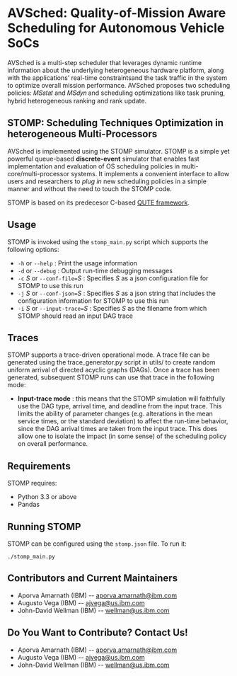 # AVSched: Quality-of-Mission Aware Scheduling for Autonomous Vehicle SoCs
AVSched is a multi-step scheduler that leverages dynamic runtime information about the underlying heterogeneous hardware platform, along with the applications’ real-time constraintsand the task traffic in the system to optimize overall mission performance. AVSched proposes two scheduling policies: 𝑀𝑆𝑠𝑡𝑎𝑡 and 𝑀𝑆𝑑𝑦𝑛 and scheduling optimizations like task pruning, hybrid heterogeneous ranking and rank update. 

## STOMP: Scheduling Techniques Optimization in heterogeneous Multi-Processors
AVSched is implemented using the STOMP simulator. STOMP is a simple yet powerful queue-based **discrete-event** simulator that enables fast implementation and evaluation of OS scheduling policies in multi-core/multi-processor systems. It implements a convenient interface to allow users and researchers to _plug in_ new scheduling policies in a simple manner and without the need to touch the STOMP code.

STOMP is based on its predecesor C-based <a href="https://ieeexplore.ieee.org/document/5749737" target="_blank">QUTE framework</a>.


## Usage

STOMP is invoked using the `stomp_main.py` script which supports the following options:

 * `-h` or `--help` : Print the usage information
 * `-d` or `--debug` : Output run-time debugging messages
 * `-c` *_S_* or `--conf-file=`*_S_* : Specifies *_S_* as a json configuration file for STOMP to use this run
 * `-j` *_S_* or `--conf-json=`*_S_* : Specifies *_S_* as a json string that includes the configuration information for STOMP to use this run
 * `-i` *_S_* or `--input-trace=`*_S_* : Specifies *_S_* as the filename from which STOMP should read an input DAG trace


## Traces

STOMP supports a trace-driven operational mode. A trace file can be generated using the trace_generator.py script in utils/ to create random uniform arrival of directed acyclic graphs  (DAGs). 
Once a trace has been generated, subsequent STOMP runs can use that trace in the following mode:

 * **Input-trace mode** : this means that the STOMP simulation will faithfully use the DAG type, arrival time, and deadline from the input trace.  This limits the ability of parameter changes (e.g. alterations in the mean service times, or the standard deviation) to affect the run-time behavior, since the DAG arrival times are taken from the input trace.  This does allow one to isolate the impact (in some sense) of the scheduling policy on overall performance.


## Requirements

STOMP requires:
 - Python 3.3 or above
 - Pandas


## Running STOMP

STOMP can be configured using the `stomp.json` file. To run it:

```
./stomp_main.py
```

## Contributors and Current Maintainers

 * Aporva Amarnath (IBM) -- aporva.amarnath@ibm.com
 * Augusto Vega (IBM) --  ajvega@us.ibm.com
 * John-David Wellman (IBM) -- wellman@us.ibm.com


## Do You Want to Contribute? Contact Us!

 * Aporva Amarnath (IBM) -- aporva.amarnath@ibm.com
 * Augusto Vega (IBM) --  ajvega@us.ibm.com
 * John-David Wellman (IBM) -- wellman@us.ibm.com
